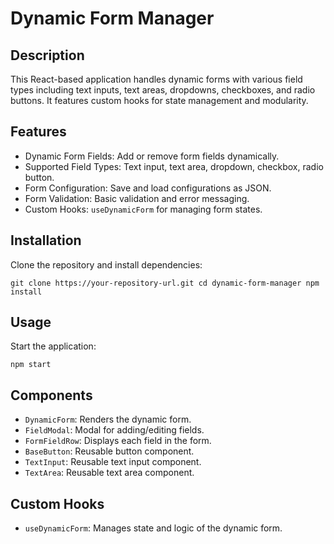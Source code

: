 Dynamic Form Manager
====================

Description
-----------

This React-based application handles dynamic forms with various field types including text inputs, text areas, dropdowns, checkboxes, and radio buttons. It features custom hooks for state management and modularity.

Features
--------

-   Dynamic Form Fields: Add or remove form fields dynamically.
-   Supported Field Types: Text input, text area, dropdown, checkbox, radio button.
-   Form Configuration: Save and load configurations as JSON.
-   Form Validation: Basic validation and error messaging.
-   Custom Hooks: `useDynamicForm` for managing form states.

Installation
------------

Clone the repository and install dependencies:


`git clone https://your-repository-url.git
cd dynamic-form-manager
npm install`

Usage
-----

Start the application:

`npm start`

Components
----------

-   `DynamicForm`: Renders the dynamic form.
-   `FieldModal`: Modal for adding/editing fields.
-   `FormFieldRow`: Displays each field in the form.
-   `BaseButton`: Reusable button component.
-   `TextInput`: Reusable text input component.
-   `TextArea`: Reusable text area component.

Custom Hooks
------------

-   `useDynamicForm`: Manages state and logic of the dynamic form.